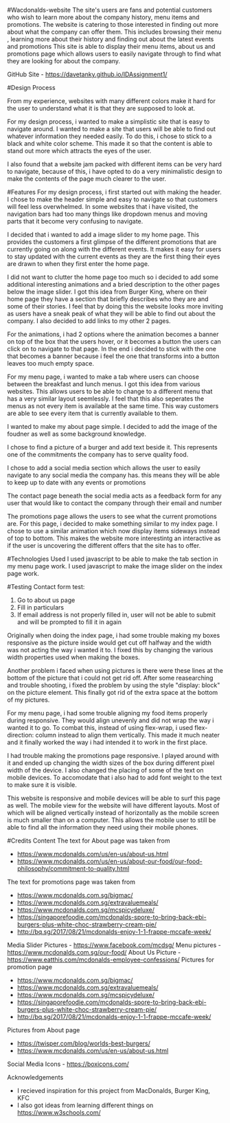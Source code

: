 #Wacdonalds-website
The site's users are fans and potential customers who wish to learn more about the company history, menu items and promotions.
The website is catering to those interested in finding out more about what the company can offer them. This includes browsing their menu
, learning more about their history and finding out about the latest events and promotions
This site is able to display their menu items, about us and promotions page which allows users to easily navigate through to find what they are looking for about the company.


GitHub Site - https://davetanky.github.io/IDAssignment1/

#Design Process

From my experience, websites with many different colors make it hard for the user to understand what it is that they are supposed to look at.

For my design process, i wanted to make a simplistic site that is easy to navigate around. I wanted  to make a site that users will be able to find out whatever information they needed easily. To do this, i chose to stick to a black and white color scheme.
This made it so that the content is able to stand out more which attracts the eyes of the user. 

I also found that a website jam packed with different items can be very hard to navigate, because of this, i have opted to do a very minimalistic design to make the contents of the page much clearer to the user.

#Features
For my design process, i first started out with making the header. I chose to make the header simple and easy to navigate so that customers will feel less overwhelmed. In some websites that i have visited, 
the navigation bars had too many things like dropdown menus and moving parts that it become very confusing to navigate.

I decided that i wanted to add a image slider to my home page. This provides the customers a first glimpse of the different promotions that are currently going on along with the different events.
It makes it easy for users to stay updated with the current events as they are the first thing their eyes are drawn to when they first enter the home page.

I did not want to clutter the home page too much so i decided to add some additional interesting animations and a bried description to the other pages below the image slider. I got this idea from Burger King, where on their home page they have a section that briefly describes who they are and some of their stories.
I feel that by doing this the website looks more inviting as users have a sneak peak of what they will be able to find out about the company. I also decided to add links to my other 2 pages.

For the animations, i had 2 options where the animation becomes a banner on top of the box that the users hover, 
or it becomes a button the users can click on to navigate to that page. In the end i decided to stick with the one that becomes a banner because i feel the one that transforms into a button leaves too much empty space.

For my menu page, i wanted to make a tab where users can choose between the breakfast and lunch menus. I got this idea from various websites. This allows users to be able to change to a different menu that has a very similar layout seemlessly.
I feel that this also seperates the menus as not every item is available at the same time. This way customers are able to see every item that is currently available to them.

I wanted to make my about page simple. I decided to add the image of the foudner as well as some background knowledge.

I chose to find a picture of a burger and add text beside it. This represents one of the commitments the company has to serve quality food.

I chose to add a social media section which allows the user to easily navigate to any social media the company has. this means they will be able to keep up to date with any events or promotions

The contact page beneath the social media acts as a feedback form for any user that would like to contact the company through their email and number

The promotions page allows the users to see what the current promotions are. For this page, i decided to make something similar to my index page. I chose to use a similar animation which now display items sideways instead of top to bottom.
This makes the website more interestintg an interactive as if the user is uncovering the different offers that the site has to offer.

#Technologies Used
I used javascript to be able to make the tab section in my menu page work.
I used javascript to make the image slider on the index page work.


#Testing
Contact form test:
1. Go to about us page
2. Fill in particulars
3. If email address is not properly filled in, user will not be able to submit and will be prompted to fill it in again

Originally when doing the index page, i had some trouble making my boxes responsive as the picture inside would get cut off halfway and the width was not acting the way i wanted it to.
I fixed this by changing the various width properties used when making the boxes.

Another problem i faced when using pictures is there were these lines at the bottom of the picture that i could not get rid off.
After some reasearching and trouble shooting, i fixed the problem by using the style "display: block" on the picture element. This finally got rid of the extra space at the bottom of my pictures.

For my menu page, i had some trouble aligning my food items properly during responsive. They would align unevenly and did not wrap the way i wanted it to go.
To combat this, instead of using flex-wrap, i used flex-direction: column instead to align them vertically. This made it much neater and it finally worked the way i had intended it to work in the first place.

I had trouble making the promotions page responsive. I played around with it and ended up changing the width sizes of the box during different pixel width of the device. I also changed the placing of some of the text
on mobile devices. To accomodate that i also had to add font weight to the text to make sure it is visible.

This website is responsive and mobile devices will be able to surf this page as well. The mobile view for the website will have different layouts. Most of which will be aligned vertically instead of horizontally
as the mobile screen is much smaller than on a computer. This allows the mobile user to still be able to find all the information they need using their mobile phones.

#Credits
Content
The text for About page was taken from 
- https://www.mcdonalds.com/us/en-us/about-us.html
- https://www.mcdonalds.com/us/en-us/about-our-food/our-food-philosophy/commitment-to-quality.html

The text for promotions page was taken from
- https://www.mcdonalds.com.sg/bigmac/
- https://www.mcdonalds.com.sg/extravaluemeals/
- https://www.mcdonalds.com.sg/mcspicydeluxe/
- https://singaporefoodie.com/mcdonalds-spore-to-bring-back-ebi-burgers-plus-white-choc-strawberry-cream-pie/
- http://bq.sg/2017/08/21/mcdonalds-enjoy-1-1-frappe-mccafe-week/


Media
Slider Pictures - https://www.facebook.com/mcdsg/
Menu pictures - https://www.mcdonalds.com.sg/our-food/
About Us Picture - https://www.eatthis.com/mcdonalds-employee-confessions/
Pictures for promotion page 
- https://www.mcdonalds.com.sg/bigmac/
- https://www.mcdonalds.com.sg/extravaluemeals/
- https://www.mcdonalds.com.sg/mcspicydeluxe/
- https://singaporefoodie.com/mcdonalds-spore-to-bring-back-ebi-burgers-plus-white-choc-strawberry-cream-pie/
- http://bq.sg/2017/08/21/mcdonalds-enjoy-1-1-frappe-mccafe-week/

Pictures from About page
- https://twisper.com/blog/worlds-best-burgers/
- https://www.mcdonalds.com/us/en-us/about-us.html

Social Media Icons - https://boxicons.com/

Acknowledgements
- I recieved inspiration for this project from MacDonalds, Burger King, KFC
- I also got ideas from learning different things on https://www.w3schools.com/



